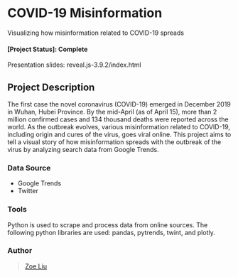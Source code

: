 # COVID-19 Misinformation
Visualizing how misinformation related to COVID-19 spreads

#### [Project Status]: Complete
Presentation slides: reveal.js-3.9.2/index.html

## __Project Description__
The first case the novel coronavirus (COVID-19) emerged in December 2019 in Wuhan, Hubei Province. By the mid-April (as of April 15), more than 2 million confirmed cases and 134 thousand deaths were reported across the world. As the outbreak evolves, various misinformation related to COVID-19, including origin and cures of the virus, goes viral online. This project aims to tell a visual story of how misinformation spreads with the outbreak of the virus by analyzing search data from Google Trends. 

### **Data Source**
- Google Trends 
- Twitter

### **Tools**
Python is used to scrape and process data from online sources. The following python libraries are used: pandas, pytrends, twint, and plotly. 

### Author
> [Zoe Liu](https://github.com/liu-zoe)